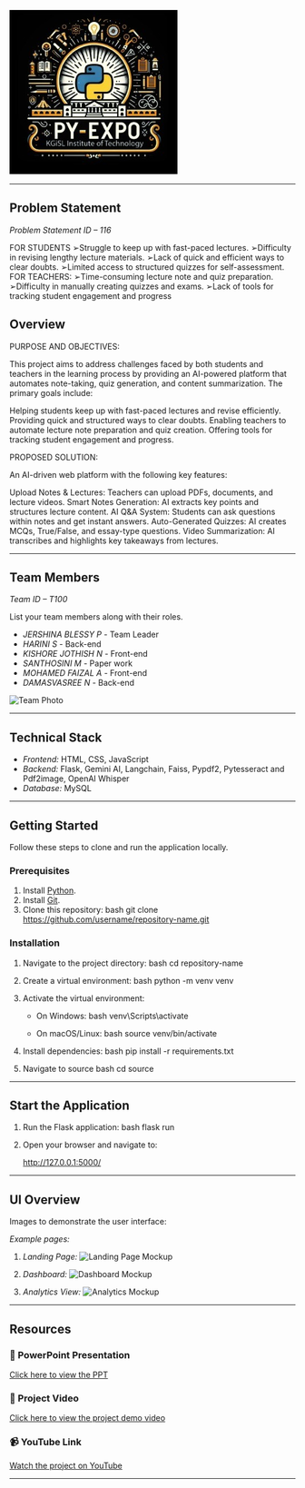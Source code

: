 ![PyExpo Logo](media/pyexpo-logo.png)

---

## Problem Statement

*Problem Statement ID – 116*

FOR STUDENTS
 ➢Struggle to keep up with fast-paced lectures.
 ➢Difficulty in revising lengthy lecture materials.
 ➢Lack of quick and efficient ways to clear doubts.
 ➢Limited access to structured quizzes for self-assessment.
FOR TEACHERS:
 ➢Time-consuming lecture note and quiz preparation.
 ➢Difficulty in manually creating quizzes and exams.
 ➢Lack of tools for tracking student engagement and progress

## Overview

PURPOSE AND OBJECTIVES:

This project aims to address challenges faced by both students and teachers in the learning process by providing an AI-powered platform that automates note-taking, quiz generation, and content summarization. The primary goals include:

Helping students keep up with fast-paced lectures and revise efficiently.
Providing quick and structured ways to clear doubts.
Enabling teachers to automate lecture note preparation and quiz creation.
Offering tools for tracking student engagement and progress.

PROPOSED SOLUTION:

An AI-driven web platform with the following key features:

Upload Notes & Lectures: Teachers can upload PDFs, documents, and lecture videos.
Smart Notes Generation: AI extracts key points and structures lecture content.
AI Q&A System: Students can ask questions within notes and get instant answers.
Auto-Generated Quizzes: AI creates MCQs, True/False, and essay-type questions.
Video Summarization: AI transcribes and highlights key takeaways from lectures.

---

## Team Members

*Team ID – T100*

List your team members along with their roles.

- *JERSHINA BLESSY P* - Team Leader
- *HARINI S* - Back-end
- *KISHORE JOTHISH N* - Front-end
- *SANTHOSINI M* - Paper work
- *MOHAMED FAIZAL A* - Front-end
- *DAMASVASREE N* - Back-end

![Team Photo](media/team-photo.png)

---

## Technical Stack

- *Frontend:* HTML, CSS, JavaScript
- *Backend:* Flask, Gemini AI, Langchain, Faiss, Pypdf2, Pytesseract and Pdf2image, OpenAI Whisper 
- *Database:* MySQL

---

## Getting Started

Follow these steps to clone and run the application locally.

### Prerequisites

1. Install [Python](https://www.python.org/downloads/).
2. Install [Git](https://git-scm.com/).
3. Clone this repository:
   bash
   git clone https://github.com/username/repository-name.git
   

### Installation

1. Navigate to the project directory:
   bash
   cd repository-name
   
2. Create a virtual environment:
   bash
   python -m venv venv
   
3. Activate the virtual environment:
   - On Windows:
     bash
     venv\Scripts\activate
     
   - On macOS/Linux:
     bash
     source venv/bin/activate
     
4. Install dependencies:
   bash
   pip install -r requirements.txt
   
5. Navigate to source
   bash
   cd source
   

---

## Start the Application

1. Run the Flask application:
   bash
   flask run
   
2. Open your browser and navigate to:
   
   http://127.0.0.1:5000/
   

---

## UI Overview

Images to demonstrate the user interface:

*Example pages:*

1. *Landing Page:*
   ![Landing Page Mockup](media/LoadingPage.png)

2. *Dashboard:*
   ![Dashboard Mockup](media/DashBoard.png)

3. *Analytics View:*
   ![Analytics Mockup](media/Analytics.png)

---

## Resources

### 📄 PowerPoint Presentation
[Click here to view the PPT](insert-drive-link-here)

### 🎥 Project Video
[Click here to view the project demo video](insert-drive-link-here)

### 📹 YouTube Link
[Watch the project on YouTube](insert-youtube-link-here)

---
